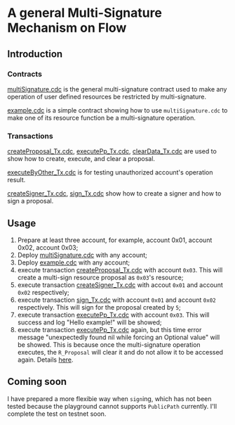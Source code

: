 # A general Multi-Signature Mechanism on Flow

## Introduction
### Contracts
[multiSignature.cdc](https://github.com/xiyu1984/CadenceCook/blob/main/project/multi-signature/multiSignature.cdc) is the general multi-signature contract used to make any operation of user defined resources be restricted by multi-signature. 

[example.cdc](https://github.com/xiyu1984/CadenceCook/blob/main/project/multi-signature/example.cdc) is a simple contract showing how to use `multiSignature.cdc` to make one of its resource function be a multi-signature operation. 


### Transactions
[createProposal_Tx.cdc](https://github.com/xiyu1984/CadenceCook/blob/main/project/multi-signature/transaction/createProposal_Tx.cdc), [executePp_Tx.cdc](https://github.com/xiyu1984/CadenceCook/blob/main/project/multi-signature/transaction/executePp_Tx.cdc), [clearData_Tx.cdc](https://github.com/xiyu1984/CadenceCook/blob/main/project/multi-signature/transaction/clearData_Tx.cdc) are used to show how to create, execute, and clear a proposal.

[executeByOther_Tx.cdc](https://github.com/xiyu1984/CadenceCook/blob/main/project/multi-signature/transaction/executeByOther_Tx.cdc) is for testing unauthorized account's operation result.

[createSigner_Tx.cdc](https://github.com/xiyu1984/CadenceCook/blob/main/project/multi-signature/transaction/createSigner_Tx.cdc), [sign_Tx.cdc](https://github.com/xiyu1984/CadenceCook/blob/main/project/multi-signature/transaction/sign_Tx.cdc) show how to create a signer and how to sign a proposal.


## Usage
1. Prepare at least three account, for example, account 0x01, account 0x02, account 0x03;
2. Deploy [multiSignature.cdc](https://github.com/xiyu1984/CadenceCook/blob/main/project/multi-signature/multiSignature.cdc) with any account;
3. Deploy [example.cdc](https://github.com/xiyu1984/CadenceCook/blob/main/project/multi-signature/example.cdc) with any account;
4. execute transaction [createProposal_Tx.cdc](https://github.com/xiyu1984/CadenceCook/blob/main/project/multi-signature/transaction/createProposal_Tx.cdc) with account `0x03`. This will create a multi-sign resource proposal as `0x03`'s resource;
5. execute transaction [createSigner_Tx.cdc](https://github.com/xiyu1984/CadenceCook/blob/main/project/multi-signature/transaction/createSigner_Tx.cdc) with accout `0x01` and account `0x02` respectively;
6. execute transaction [sign_Tx.cdc](https://github.com/xiyu1984/CadenceCook/blob/main/project/multi-signature/transaction/sign_Tx.cdc) with account `0x01` and account `0x02` respectively. This will sign for the proposal created by `5`;
7. execute transaction [executePp_Tx.cdc](https://github.com/xiyu1984/CadenceCook/blob/main/project/multi-signature/transaction/executePp_Tx.cdc) with account `0x03`. This will success and log "Hello example!" will be showed;
8. execute transaction [executePp_Tx.cdc](https://github.com/xiyu1984/CadenceCook/blob/main/project/multi-signature/transaction/executePp_Tx.cdc) again, but this time error message "unexpectedly found nil while forcing an Optional value" will be showed. This is because once the multi-signature operation executes, the `R_Proposal` will clear it and do not allow it to be accessed again. Details [here](https://github.com/xiyu1984/CadenceCook/blob/9da201e023bd6bafc09bcb1f93ec85591048d1e0/project/multi-signature/multiSignature.cdc#L100).


## Coming soon
I have prepared a more flexibie way when `sign`ing, which has not been tested because the playground cannot supports `PublicPath` currently.
I'll complete the test on testnet soon.
